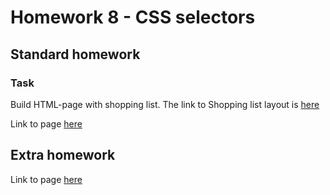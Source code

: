 # Homework 8 - CSS selectors

## Standard homework
### Task 
Build HTML-page with shopping list. The link to Shopping list layout is [here](https://www.figma.com/file/mcLMf5qIXLwyzmTEoEiFK1/CSS-Dinner-shoping-list?node-id=0%3A1)

Link to page [here](https://ruslana-p.github.io/Beetroot_Academy_Homeworks/Homework-6_CSS-selectors/index.html)

## Extra homework
Link to page [here](https://ruslana-p.github.io/Beetroot_Academy_Homeworks/Homework-6_CSS-selectors/index2.html)